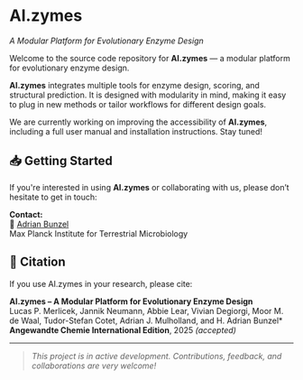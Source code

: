 # AI.zymes  
*A Modular Platform for Evolutionary Enzyme Design*

Welcome to the source code repository for **AI.zymes** — a modular platform for evolutionary enzyme design.

**AI.zymes** integrates multiple tools for enzyme design, scoring, and structural prediction. It is designed with modularity in mind, making it easy to plug in new methods or tailor workflows for different design goals.

We are currently working on improving the accessibility of **AI.zymes**, including a full user manual and installation instructions. Stay tuned!

## 📥 Getting Started

If you're interested in using **AI.zymes** or collaborating with us, please don’t hesitate to get in touch:

**Contact:**  
📧 [Adrian Bunzel](mailto:Adrian.Bunzel@mpi-marburg.mpg.de)  
Max Planck Institute for Terrestrial Microbiology

## 📝 Citation

If you use AI.zymes in your research, please cite:

**AI.zymes – A Modular Platform for Evolutionary Enzyme Design**  
Lucas P. Merlicek, Jannik Neumann, Abbie Lear, Vivian Degiorgi, Moor M. de Waal, Tudor-Stefan Cotet, Adrian J. Mulholland, and H. Adrian Bunzel*  
**Angewandte Chemie International Edition**, 2025 *(accepted)*

---

> *This project is in active development. Contributions, feedback, and collaborations are very welcome!*

